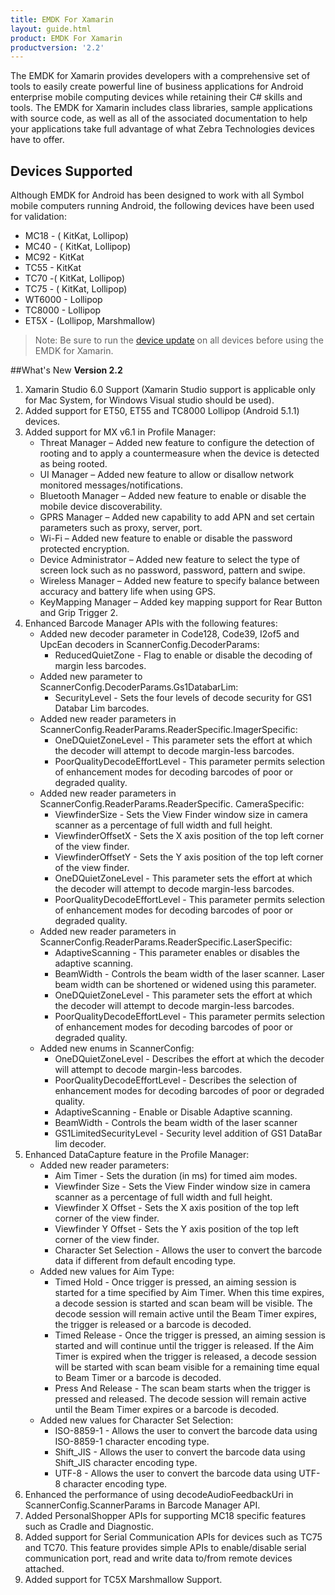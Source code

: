 ```yaml
---
title: EMDK For Xamarin
layout: guide.html
product: EMDK For Xamarin
productversion: '2.2'
---
```

The EMDK for Xamarin provides developers with a comprehensive set of tools to easily create powerful line of business applications for Android enterprise mobile computing devices while retaining their C# skills and tools. The EMDK for Xamarin includes class libraries, sample applications with source code, as well as all of the associated documentation to help your applications take full advantage of what Zebra Technologies devices have to offer.


## Devices Supported
Although EMDK for Android has been designed to work with all Symbol mobile computers running Android, the following devices have been used for validation:

* MC18 - ( KitKat, Lollipop)
* MC40 - ( KitKat, Lollipop)
* MC92 - KitKat
* TC55 - KitKat
* TC70 -( KitKat, Lollipop) 
* TC75 - ( KitKat, Lollipop) 
* WT6000 - Lollipop
* TC8000 - Lollipop
* ET5X - (Lollipop, Marshmallow)

>Note: Be sure to run the [device update](/emdk-for-xamarin/2-2/guide/deviceupdate) on all devices before using the EMDK for Xamarin.



##What's New
**Version 2.2**

1. Xamarin Studio 6.0 Support (Xamarin Studio support is applicable only for Mac System, for Windows Visual studio should be used).
2. Added support for ET50, ET55 and TC8000 Lollipop (Android 5.1.1) devices.
3. Added support for MX v6.1 in Profile Manager:
     * Threat Manager – Added new feature to configure the detection of rooting and to apply a countermeasure when the device is detected as being rooted.
     * UI Manager – Added new feature to allow or disallow network monitored messages/notifications.
     * Bluetooth Manager – Added new feature to enable or disable the mobile device discoverability.
     * GPRS Manager – Added new capability to add APN and set certain parameters such as proxy, server, port.
     * Wi-Fi – Added new feature to enable or disable the password protected encryption.
     * Device Administrator – Added new feature to select the type of screen lock such as no password, password, pattern and swipe.
     * Wireless Manager – Added new feature to specify balance between accuracy and battery life when using GPS.
     * KeyMapping Manager – Added key mapping support for Rear Button and Grip Trigger 2. 
4. Enhanced Barcode Manager APIs with the following features:
     * Added new decoder parameter in Code128, Code39, I2of5 and UpcEan decoders in ScannerConfig.DecoderParams:
         * ReducedQuietZone - Flag to enable or disable the decoding of margin less barcodes. 
     * Added new parameter to ScannerConfig.DecoderParams.Gs1DatabarLim:
         * SecurityLevel - Sets the four levels of decode security for GS1 Databar Lim barcodes.
     * Added new reader parameters in ScannerConfig.ReaderParams.ReaderSpecific.ImagerSpecific:
         * OneDQuietZoneLevel - This parameter sets the effort at which the decoder will attempt to decode margin-less barcodes.
         * PoorQualityDecodeEffortLevel - This parameter permits selection of enhancement modes for decoding barcodes of poor or degraded quality.
     * Added new reader parameters in ScannerConfig.ReaderParams.ReaderSpecific. CameraSpecific:
         * ViewfinderSize - Sets the View Finder window size in camera scanner as a percentage of full width and full height.
         * ViewfinderOffsetX - Sets the X axis position of the top left corner of the view finder.
         * ViewfinderOffsetY - Sets the Y axis position of the top left corner of the view finder.
         * OneDQuietZoneLevel - This parameter sets the effort at which the decoder will attempt to decode margin-less barcodes.
         * PoorQualityDecodeEffortLevel - This parameter permits selection of enhancement modes for decoding barcodes of poor or degraded quality.
     * Added new reader parameters in ScannerConfig.ReaderParams.ReaderSpecific.LaserSpecific:
         * AdaptiveScanning - This parameter enables or disables the adaptive scanning.
         * BeamWidth - Controls the beam width of the laser scanner. Laser beam width can be shortened or widened using this parameter.
         * OneDQuietZoneLevel - This parameter sets the effort at which the decoder will attempt to decode margin-less barcodes.
         * PoorQualityDecodeEffortLevel - This parameter permits selection of enhancement modes for decoding barcodes of poor or degraded quality.
     * Added new enums in ScannerConfig:
         * OneDQuietZoneLevel - Describes the effort at which the decoder will attempt to decode margin-less barcodes.
         * PoorQualityDecodeEffortLevel - Describes the selection of enhancement modes for decoding barcodes of poor or degraded quality.
         * AdaptiveScanning - Enable or Disable Adaptive scanning.
         * BeamWidth - Controls the beam width of the laser scanner
         * GS1LimitedSecurityLevel - Security level addition of GS1 DataBar lim decoder.
5. Enhanced DataCapture feature in the Profile Manager:
     * Added new reader parameters:
         * Aim Timer - Sets the duration (in ms) for timed aim modes.
         * Viewfinder Size - Sets the View Finder window size in camera scanner as a percentage of full width and full height.
         * Viewfinder X Offset - Sets the X axis position of the top left corner of the view finder.
         * Viewfinder Y Offset - Sets the Y axis position of the top left corner of the view finder.
         * Character Set Selection - Allows the user to convert the barcode data if different from default encoding type.
     * Added new values for Aim Type:
         * Timed Hold - Once trigger is pressed, an aiming session is started for a time specified by Aim Timer. When this time expires, a decode session is started and scan beam will be visible. The decode session will remain active until the Beam Timer expires, the trigger is released or a barcode is decoded.
         * Timed Release - Once the trigger is pressed, an aiming session is started and will continue until the trigger is released. If the Aim Timer is expired when the trigger is released, a decode session will be started with scan beam visible for a remaining time equal to Beam Timer or a barcode is decoded.
         * Press And Release - The scan beam starts when the trigger is pressed and released. The decode session will remain active until the Beam Timer expires or a barcode is decoded.
     * Added new values for Character Set Selection:
         * ISO-8859-1 - Allows the user to convert the barcode data using ISO-8859-1 character encoding type.
         * Shift_JIS - Allows the user to convert the barcode data using Shift_JIS character encoding type.
         * UTF-8 - Allows the user to convert the barcode data using UTF-8 character encoding type.
6. Enhanced the performance of using decodeAudioFeedbackUri in ScannerConfig.ScannerParams in Barcode Manager API.
7. Added PersonalShopper APIs for supporting MC18 specific features such as Cradle and Diagnostic.
8. Added support for Serial Communication APIs for devices such as TC75 and TC70. This feature provides simple APIs to enable/disable serial communication port, read and write data to/from remote devices attached.
9. Added support for TC5X Marshmallow Support.










